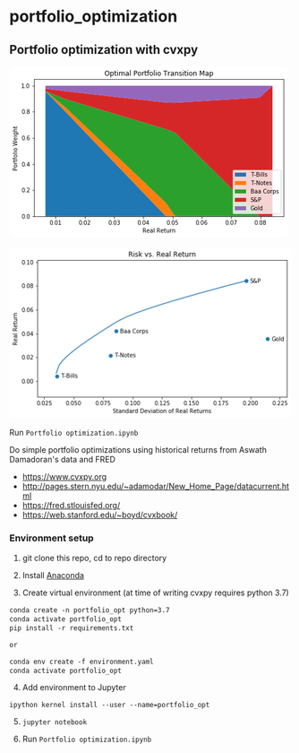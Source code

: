 # portfolio_optimization
## Portfolio optimization with cvxpy

![Optimal portfolio transition map](transmap.png)

![Efficient Frontier](efrontier.png)

Run `Portfolio optimization.ipynb`

Do simple portfolio optimizations using historical returns from Aswath Damadoran's data and FRED

 - https://www.cvxpy.org
 - http://pages.stern.nyu.edu/~adamodar/New_Home_Page/datacurrent.html
 - https://fred.stlouisfed.org/
 - https://web.stanford.edu/~boyd/cvxbook/

### Environment setup
1. git clone this repo, cd to repo directory

2. Install [Anaconda](https://www.anaconda.com/products/individual)

3. Create virtual environment (at time of writing cvxpy requires python 3.7)
```
conda create -n portfolio_opt python=3.7
conda activate portfolio_opt
pip install -r requirements.txt
```
    or
```
conda env create -f environment.yaml
conda activate portfolio_opt
```
4. Add environment to Jupyter
```
ipython kernel install --user --name=portfolio_opt
```
5. `jupyter notebook`

6. Run `Portfolio optimization.ipynb`
